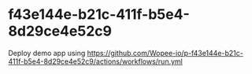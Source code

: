 # f43e144e-b21c-411f-b5e4-8d29ce4e52c9
Deploy demo app using https://github.com/Wopee-io/p-f43e144e-b21c-411f-b5e4-8d29ce4e52c9/actions/workflows/run.yml

